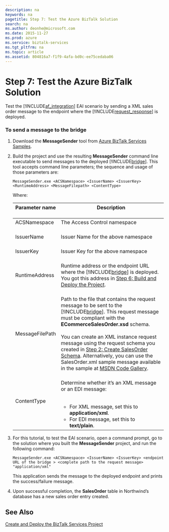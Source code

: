```yaml
---
description: na
keywords: na
pagetitle: Step 7: Test the Azure BizTalk Solution
search: na
ms.author: deonhe@microsoft.com
ms.date: 2015-11-27
ms.prod: azure
ms.service: biztalk-services
ms.tgt_pltfrm: na
ms.topic: article
ms.assetid: 804816a7-f1f9-4afa-bd0c-ee75cedaba06
---
```

# Step 7: Test the Azure BizTalk Solution
Test the [!INCLUDE[af_integration](/Token/af_integration_md.md)] EAI scenario by sending a XML sales order message to the endpoint where the [!INCLUDE[request_response](/Token/request_response_md.md)] is deployed.

### To send a message to the bridge

1. Download the **MessageSender** tool from [Azure BizTalk Services Samples](http://go.microsoft.com/fwlink/p/?LinkId=303933).

2. Build the project and use the resulting **MessageSender** command line executable to send messages to the deployed [!INCLUDE[bridge](/Token/bridge_md.md)]. This tool accepts command line parameters; the sequence and usage of those parameters are:

   ```
   MessageSender.exe <ACSNamespace> <IssuerName> <IssuerKey> <RuntimeAddress> <MessageFilepath> <ContentType>
   ```
   Where:

   |Parameter name <br /> <br />|Description <br /> <br />|
   |------------------|---------------|
   |ACSNamespace <br /> <br />|The Access Control namespace <br /> <br />|
   |IssuerName <br /> <br />|Issuer Name for the above namespace <br /> <br />|
   |IssuerKey <br /> <br />|Issuer Key for the above namespace <br /> <br />|
   |RuntimeAddress <br /> <br />|Runtime address or the endpoint URL where the [!INCLUDE[bridge](/Token/bridge_md.md)] is deployed. You got this address in [Step 6: Build and Deploy the Project](/Topic/Step_6__Build_and_Deploy_the_Project.md). <br /> <br />|
   |MessageFilePath <br /> <br />|Path to the file that contains the request message to be sent to the [!INCLUDE[bridge](/Token/bridge_md.md)]. This request message must be compliant with the **ECommerceSalesOrder.xsd** schema. <br /> <br />You can create an XML instance request message using the request schema you created in [Step 2: Create SalesOrder Schema](/Topic/Step_2__Create_SalesOrder_Schema.md). Alternatively, you can use the SalesOrder.xml sample message available in the sample at [MSDN Code Gallery](http://go.microsoft.com/fwlink/p/?LinkId=316856). <br /> <br />|
   |ContentType <br /> <br />|Determine whether it’s an XML message or an EDI message: <br /> <br /><ul><li>For XML message, set this to **application/xml**. </li><li>For EDI message, set this to **text/plain**. </li> </ul>|

3. For this tutorial, to test the EAI scenario, open a command prompt, go to the solution where you built the **MessageSender** project, and run the following command:

   ```
   MessageSender.exe <ACSNamespace> <IssuerName> <IssuerKey> <endpoint URL of the bridge > <complete path to the request message> "application/xml"
   ```
   This application sends the message to the deployed endpoint and prints the success/failure message.

4. Upon successful completion, the **SalesOrder** table in Northwind’s database has a new sales order entry created.

## See Also
[Create and Deploy the BizTalk Services Project](/Topic/Create_and_Deploy_the_BizTalk_Services_Project.md)

